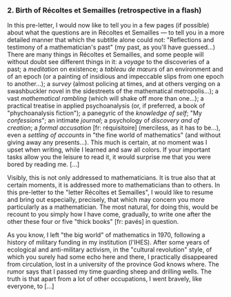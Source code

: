 ### 2. Birth of Récoltes et Semailles (retrospective in a flash)
In this pre-letter, I would now like to tell you in a few pages (if possible) about what the questions are in Récoltes et Semailles &mdash; to tell you in a more detailed manner that which the subtitle alone could not: "Reflections and testimony of a mathematician's past" (my past, as you'll have guessed...) There are many things in Récoltes et Semailles, and some people will without doubt see different things in it: a _voyage_ to the discoveries of a past; a _meditation_ on existence; a _tableau de mœurs_ of an environment and of an epoch (or a painting of insidious and impeccable slips from one epoch to another...); a _survey_ (almost policing at times, and at others verging on a swashbuckler novel in the sidestreets of the mathematical metropolis...); a vast _mathematical rambling_ (which will shake off more than one...); a practical treatise in applied psychoanalysis (or, if preferred, a book of "phychoanalysis fiction"); a panegyric of the _knowledge of self_; "My _confessions_"; an intimate _journal_; a psychology of _discovery and of creation_; a _formal accusation_ [fr: réquisitoire] (merciless, as it has to be...), even a _settling of accounts_ in "the fine world of mathematics" (and without giving away any presents...). This much is certain, at no moment was I upset when writing, while I learned and saw all colors. If your important tasks allow you the leisure to read it, it would surprise me that you were bored by reading me. [...]

Visibly, this is not only addressed to mathematicians. It is true also that at certain moments, it is addressed more to mathematicians than to others. In this pre-letter to the "letter Récoltes et Semailles", I would like to resume and bring out especially, precisely, that which may concern you more particularly as a mathematician. The most natural, for doing this, would be recount to you simply how I have come, gradually, to write one after the other these four or five "thick books" [fr: pavés] in question.

As you know, I left "the big world" of mathematics in 1970, following a history of military funding in my institution (l'IHES). After some years of ecological and anti-military activism, in the "cultural revolution" style, of which you surely had some echo here and there, I practically disappeared from circulation, lost in a university of the province God knows where. The rumor says that I passed my time guarding sheep and drilling wells. The truth is that apart from a lot of other occupations, I went bravely, like everyone, to [...] 
